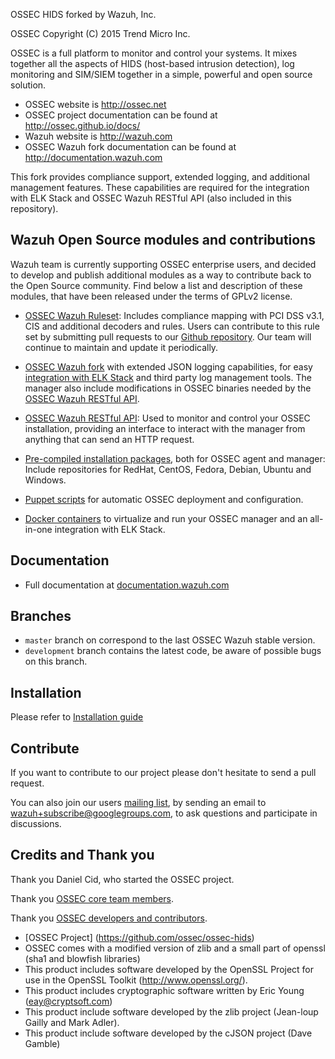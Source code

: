 
OSSEC HIDS forked by Wazuh, Inc.

OSSEC Copyright (C) 2015 Trend Micro Inc.

OSSEC is a full platform to monitor and control your systems. It mixes together all the aspects of HIDS (host-based intrusion detection), log monitoring and SIM/SIEM together in a simple, powerful and open source solution. 

* OSSEC website is http://ossec.net
* OSSEC project documentation can be found at http://ossec.github.io/docs/
* Wazuh website is http://wazuh.com
* OSSEC Wazuh fork documentation can be found at http://documentation.wazuh.com

This fork provides compliance support, extended logging, and additional management features. These capabilities are required for the integration with ELK Stack and OSSEC Wazuh RESTful API (also included in this repository). 

## Wazuh Open Source modules and contributions

Wazuh team is currently supporting OSSEC enterprise users, and decided to develop and publish additional modules as a way to contribute back to the Open Source community. Find below a list and description of these modules, that have been released under the terms of GPLv2 license.

* [OSSEC Wazuh Ruleset](http://documentation.wazuh.com/en/latest/ossec_ruleset.html): Includes compliance mapping with PCI DSS v3.1, CIS and additional decoders and rules. Users can contribute to this rule set by submitting pull requests to our [Github repository](https://github.com/wazuh/ossec-rules). Our team will continue to maintain and update it periodically.

* [OSSEC Wazuh fork](http://documentation.wazuh.com/en/latest/ossec_wazuh.html) with extended JSON logging capabilities, for easy [integration with ELK Stack](http://documentation.wazuh.com/en/latest/ossec_elk.html) and third party log management tools. The manager also include modifications in OSSEC binaries needed by the [OSSEC Wazuh RESTful API](http://documentation.wazuh.com/en/latest/ossec_api.html).

* [OSSEC Wazuh RESTful API](http://documentation.wazuh.com/en/latest/ossec_api.html): Used to monitor and control your OSSEC installation, providing an interface to interact with the manager from anything that can send an HTTP request.

* [Pre-compiled installation packages](http://documentation.wazuh.com/en/latest/ossec_installation.html), both for OSSEC agent and manager: Include repositories for RedHat, CentOS, Fedora, Debian, Ubuntu and Windows.

* [Puppet scripts](http://documentation.wazuh.com/en/latest/ossec_puppet.html) for automatic OSSEC deployment and configuration.

* [Docker containers](http://documentation.wazuh.com/en/latest/ossec_docker.html) to virtualize and run your OSSEC manager and an all-in-one integration with ELK Stack.

## Documentation

* Full documentation at [documentation.wazuh.com](http://documentation.wazuh.com)

## Branches

* `master` branch on correspond to the last OSSEC Wazuh stable version.
* `development` branch contains the latest code, be aware of possible bugs on this branch.  

## Installation

Please refer to [Installation guide](http://documentation.wazuh.com/en/latest/ossec_wazuh.html)

## Contribute

If you want to contribute to our project please don't hesitate to send a pull request. 

You can also join our users [mailing list](https://groups.google.com/d/forum/wazuh), by sending an email to [wazuh+subscribe@googlegroups.com](mailto:wazuh+subscribe@googlegroups.com), to ask questions and participate in discussions.

## Credits and Thank you

Thank you Daniel Cid, who started the OSSEC project.

Thank you [OSSEC core team members](http://ossec.github.io/about.html#ossec-team).

Thank you [OSSEC developers and contributors](https://github.com/ossec/ossec-hids/blob/master/CONTRIBUTORS).

* [OSSEC Project] (https://github.com/ossec/ossec-hids)
* OSSEC comes with a modified version of zlib and a small part 
  of openssl (sha1 and blowfish libraries)
* This product includes software developed by the OpenSSL Project
  for use in the OpenSSL Toolkit (http://www.openssl.org/).
* This product includes cryptographic software written by Eric 
  Young (eay@cryptsoft.com)
* This product include software developed by the zlib project 
  (Jean-loup Gailly and Mark Adler).
* This product include software developed by the cJSON project 
  (Dave Gamble)
